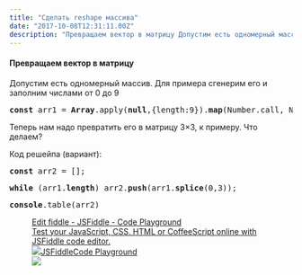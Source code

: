 ```yaml
---
title: "Сделать reshape массива"
date: "2017-10-08T12:31:11.00Z"
description: "Превращаем вектор в матрицу Допустим есть одномерный массив. Для примера сгенерим его и заполним числами от 0 до 9  const arr1 ="
---
```


<!--kg-card-begin: html--><h4>Превращаем вектор в матрицу</h4>
<p>Допустим есть одномерный массив. Для примера сгенерим его и заполним числами от 0 до 9</p>
<pre><strong>const</strong> arr1 = <strong>Array</strong>.apply(<strong>null</strong>,{length:9}).<strong>map</strong>(Number.call, Number)</pre>
<p>Теперь нам надо превратить его в матрицу 3&#215;3, к примеру. Что делаем?</p>
<p>Код решейпа (вариант):</p>
<pre><strong>const</strong> arr2 = [];</pre>
<pre><strong>while</strong> (arr1.<strong>length</strong>) arr2.<strong>push</strong>(arr1.<strong>splice</strong>(0,3));</pre>
<pre><strong>console</strong>.table(arr2)</pre>
<!--kg-card-end: html--><figure class="kg-card kg-bookmark-card"><a class="kg-bookmark-container" href="https://jsfiddle.net/frontdevops/uxtyj38u/"><div class="kg-bookmark-content"><div class="kg-bookmark-title">Edit fiddle - JSFiddle - Code Playground</div><div class="kg-bookmark-description">Test your JavaScript, CSS, HTML or CoffeeScript online with JSFiddle code editor.</div><div class="kg-bookmark-metadata"><img class="kg-bookmark-icon" src="https://jsfiddle.net/img/favicon.png"><span class="kg-bookmark-author">JSFiddle</span><span class="kg-bookmark-publisher">Code Playground</span></div></div><div class="kg-bookmark-thumbnail"><img src="https://www.gravatar.com/avatar/8f8f604430a6a2116749fad87c9c86d5?s=80"></div></a></figure>

